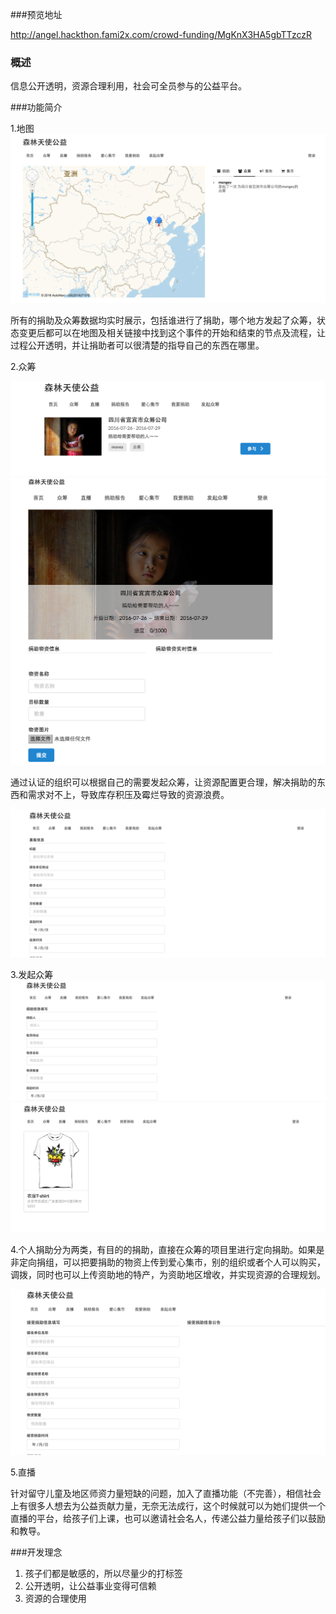 ###预览地址

http://angel.hackthon.fami2x.com/crowd-funding/MgKnX3HA5gbTTzczR

### 概述

信息公开透明，资源合理利用，社会可全员参与的公益平台。

###功能简介

1.地图
![enter image description here](https://github.com/hacksong2016/angel/blob/blaze/public/2.40.52.png)

所有的捐助及众筹数据均实时展示，包括谁进行了捐助，哪个地方发起了众筹，状态变更后都可以在地图及相关链接中找到这个事件的开始和结束的节点及流程，让过程公开透明，并让捐助者可以很清楚的指导自己的东西在哪里。

2.众筹

![enter image description here](https://github.com/hacksong2016/angel/blob/blaze/public/2.41.03.png)
![enter image description here](https://github.com/hacksong2016/angel/blob/blaze/public/2.png)

通过认证的组织可以根据自己的需要发起众筹，让资源配置更合理，解决捐助的东西和需求对不上，导致库存积压及霉烂导致的资源浪费。

![enter image description here](https://github.com/hacksong2016/angel/blob/blaze/public/2.41.37.png)

3.发起众筹
![enter image description here](https://github.com/hacksong2016/angel/blob/blaze/public/2.41.32.png)
![enter image description here](https://github.com/hacksong2016/angel/blob/blaze/public/2.41.20.png)

4.个人捐助分为两类，有目的的捐助，直接在众筹的项目里进行定向捐助。如果是非定向捐组，可以把要捐助的物资上传到爱心集市，别的组织或者个人可以购买，调拨，同时也可以上传资助地的特产，为资助地区增收，并实现资源的合理规划。

![enter image description here](https://github.com/hacksong2016/angel/blob/blaze/public/2.41.15.png)

5.直播

针对留守儿童及地区师资力量短缺的问题，加入了直播功能（不完善），相信社会上有很多人想去为公益贡献力量，无奈无法成行，这个时候就可以为她们提供一个直播的平台，给孩子们上课，也可以邀请社会名人，传递公益力量给孩子们以鼓励和教导。

###开发理念
1. 孩子们都是敏感的，所以尽量少的打标签
2. 公开透明，让公益事业变得可信赖
3. 资源的合理使用

